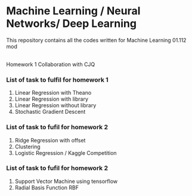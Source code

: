 # Machine Learning / Neural Networks/ Deep Learning
This repository contains all the codes written for Machine Learning 01.112 mod

<br>Homework 1 Collaboration with CJQ<br/>



### List of task to fulfil for homework 1
1. Linear Regression with Theano
2. Linear Regression with library
3. Linear Regression without library
4. Stochastic Gradient Descent

### List of task to fufil for homework 2
1. Ridge Regression with offset
2. Clustering
3. Logistic Regression / Kaggle Competition

### List of task to fufil for homework 2
1. Support Vector Machine using tensorflow
2. Radial Basis Function RBF
